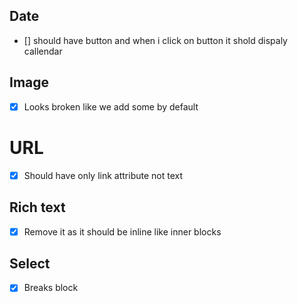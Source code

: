 ## Date 
- [] should have button and when i click on button it shold dispaly callendar

## Image
- [x] Looks broken like we add some by default

# URL 
- [x] Should have only link attribute not text

## Rich text
- [x] Remove it as it should be inline like inner blocks

## Select
- [x] Breaks block